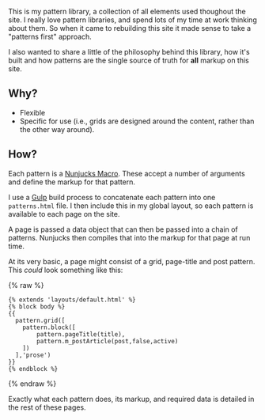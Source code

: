 This is my pattern library, a collection of all elements used thoughout the site. I really love pattern libraries, and spend lots of my time at work thinking about them. So when it came to rebuilding this site it made sense to take a "patterns first" approach.

I also wanted to share a little of the philosophy behind this library, how it's built and how patterns are the single source of truth for **all** markup on this site.

## Why?

* Flexible
* Specific for use (i.e., grids are designed around the content, rather than the other way around).

## How?

Each pattern is a [Nunjucks Macro](https://mozilla.github.io/nunjucks/templating.html#macro). These accept a number of arguments and define the markup for that pattern.

I use a [Gulp](http://gulpjs.com/) build process to concatenate each pattern into one `patterns.html` file. I then include this in my global layout, so each pattern is available to each page on the site.

A page is passed a data object that can then be passed into a chain of patterns. Nunjucks then compiles that into the markup for that page at run time.

At its very basic, a page might consist of a grid, page-title and post pattern. This _could_ look something like this:

{% raw %}
```
{% extends 'layouts/default.html' %}
{% block body %}
{{
  pattern.grid([
  	pattern.block([
  		pattern.pageTitle(title),
  		pattern.m_postArticle(post,false,active)
	])
  ],'prose')
}}
{% endblock %}
```
{% endraw %}

Exactly what each pattern does, its markup, and required data is detailed in the rest of these pages.